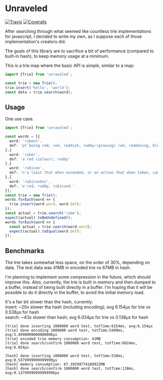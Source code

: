# Unraveled
[![Travis](https://api.travis-ci.com/freeeve/unraveled.svg?branch=master)](https://travis-ci.com/freeeve/unraveled)
[![Coveralls](https://img.shields.io/coveralls/freeeve/unraveled.svg)](https://coveralls.io/github/freeeve/unraveled)

After searching through what seemed like countless trie implementations for javascript,
I decided to write my own, as I suppose each of those implementation's creators did.

The goals of this library are to sacrifice a bit of performance (compared to built-in hash),
to keep memory usage at a minimum.

This is a trie map where the basic API is simple, similar to a map:

```typescript 
import {Trie} from 'unraveled';

const trie = new Trie();
trie.insert('hello', 'world');
const data = trie.search(word);
```

## Usage
One use case.
```typescript 
import {Trie} from 'unraveled';

const words = [{
  word: 'rubens',
  def: 'pt`being red; red, reddish, ruddy~(growing) red, reddening, blushing'
},{
  word: 'ruber',
  def: 'a`red (colour); ruddy'
},{
  word: 'rubicon',
  def: 'n`a limit that when exceeded, or an action that when taken, cannot be reversed.'
},{
  word: 'rubicundus',
  def: 'a`red, ruddy, rubicund.'
}];
const trie = new Trie();
words.forEach(word => {
  trie.insert(word.word, word.def);
});
const actual = trie.search('rube');
expect(actual).toBeUndefined();
words.forEach(word => {
  const actual = trie.search(word.word);
  expect(actual).toEqual(word.def);
});
```

## Benchmarks
The trie takes somewhat less space, on the order of 30%, depending on data. 
The test data was 41MB in encoded trie vs 67MB in hash.

I'm planning to implement some compression in the future, which should improve this.
Also, currently, the trie is built in memory and then dumped to a buffer,
instead of being built directly in a buffer. I'm hoping that it will be possible
to do it directly in the buffer, to avoid the initial memory load. 

It's a fair bit slower than the hash, currently:   
insert: ~20x slower tha hash (including encoding); avg 6.154μs for trie vs 0.538μs for hash  
search: ~43x slower than hash; avg 6.024μs for trie vs 0.138μs for hash  

```
[trie] done inserting 1000000 word test, totTime:6154ms, avg:6.154μs
[trie] done encoding 1000000 word test, totTime:5499ms, avg:5.4990000000000006μs
[trie] encoded trie memory consumption: 41MB
[trie] done search/confirm 1000000 word test, totTime:6024ms, avg:6.024μs

[hash] done inserting 1000000 word test, totTime:538ms, avg:0.5379999999999999μs
[hash] memory consumption: 67.39299774169922MB
[hash] done search/confirm 1000000 word test, totTime:138ms, avg:0.13799999999999998μs
```

